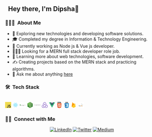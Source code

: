 <h2> &nbsp Hey there, I'm Dipsha👋 </h2>

<h3> 👨🏻‍💻 &nbsp;About Me </h3>

- 🤔   Exploring new technologies and developing software solutions.
- 🎓   Completed my degree in Information & Technology Engineering.
- 💼   Currently working as Node js & Vue js developer.
- 👨🏻‍💻   Looking for a MERN full stack developer role job.
- 🌱   Learning more about web technologies, software development.
- ✍️   Creating projects based on the MERN stack and practicing algorithms.
- 💬 Ask me about anything [here](https://github.com/Dipsha64/Dipsha64/issues)


<h3> 🛠 &nbsp;Tech Stack</h3>
<br/>
<code><img height="20" alt="javascript" src="https://raw.githubusercontent.com/github/explore/80688e429a7d4ef2fca1e82350fe8e3517d3494d/topics/javascript/javascript.png"></code>
<code><img height="20" alt="react" src="https://raw.githubusercontent.com/github/explore/80688e429a7d4ef2fca1e82350fe8e3517d3494d/topics/react/react.png"></code>
<code><img height="20" alt="Mongodb" src="https://raw.githubusercontent.com/github/explore/5c058a388828bb5fde0bcafd4bc867b5bb3f26f3/topics/mongodb/mongodb.png"></code>
<code><img height="20" alt="nodejs" src="https://raw.githubusercontent.com/github/explore/80688e429a7d4ef2fca1e82350fe8e3517d3494d/topics/nodejs/nodejs.png"></code>
<code><img height="20" alt="express" src="https://raw.githubusercontent.com/github/explore/80688e429a7d4ef2fca1e82350fe8e3517d3494d/topics/express/express.png"></code>
<code><img height="20" alt="redux" src="https://raw.githubusercontent.com/github/explore/80688e429a7d4ef2fca1e82350fe8e3517d3494d/topics/redux/redux.png"></code>
<code><img height="20" alt="vue" src="https://raw.githubusercontent.com/github/explore/80688e429a7d4ef2fca1e82350fe8e3517d3494d/topics/vue/vue.png"></code>
<code><img height="20" alt="html" src="https://raw.githubusercontent.com/github/explore/80688e429a7d4ef2fca1e82350fe8e3517d3494d/topics/html/html.png"></code>
<code><img height="20" alt="css" src="https://raw.githubusercontent.com/github/explore/80688e429a7d4ef2fca1e82350fe8e3517d3494d/topics/css/css.png"></code>
<code><img height="20" alt="firebase" src="https://raw.githubusercontent.com/github/explore/80688e429a7d4ef2fca1e82350fe8e3517d3494d/topics/firebase/firebase.png"></code>
<code><img height="20" alt="mysql" src="https://raw.githubusercontent.com/github/explore/80688e429a7d4ef2fca1e82350fe8e3517d3494d/topics/mysql/mysql.png"></code>


<h3> 🤝🏻 &nbsp;Connect with Me </h3>

<p align="center">
<a href="https://www.linkedin.com/in/dipsha-kalariya-a5826b104/"><img alt="LinkedIn" src="https://img.shields.io/badge/LinkedIn-Dipsha%20Kalaria%20-blue?style=flat-square&logo=linkedin"></a>
<!-- <a href="https://www.instagram.com/_h.ro_/"><img alt="Instagram" src="https://img.shields.io/badge/Instagram-_h.ro_-blue?style=flat-square&logo=instagram"></a> -->
<a href="https://twitter.com/DipshaKalariya"><img alt="Twitter" src="https://img.shields.io/badge/Dipshakalaria-blue?style=flat-square&logo=twitter"></a>
<a href="https://medium.com/@dipshakalaria"><img alt="Medium" src="https://img.shields.io/badge/Medium-Dipsha%20Kalaria-blue?style=flat-square&logo=google-chrome"></a>
</p>
